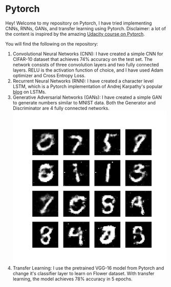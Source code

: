 # Pytorch
Hey! Welcome to my repository on Pytorch, I have tried implementing CNNs, RNNs, GANs, and transfer learning using Pytorch. Disclaimer: a lot of the content is inspired by the amazing [Udacity course on Pytorch](https://classroom.udacity.com/courses/ud188).

You will find the following on the repository:
1. Convolutional Neural Networks (CNN): I have created a simple CNN for CIFAR-10 dataset that achieves 74% accuracy on the test set. The network consists of three convolution layers and two fully connected layers. RELU is the activation function of choice, and I have used Adam optimizer and Cross Entropy Loss. 
2. Recurrent Neural Networks (RNN): I have created a character level LSTM, which is a Pytorch implementation of Andrej Karpathy's popular [blog](http://karpathy.github.io/2015/05/21/rnn-effectiveness/) on LSTMs.
3. Generative Adversarial Networks (GANs): I have created a simple GAN to generate numbers similar to MNIST data. Both the Generator and Discriminator are 4 fully connected networks. 
![GAN](gan/results/gan_pytorch.gif)
4. Transfer Learning: I use the pretrained VGG-16 model from Pytorch and change it's classifier layer to learn on Flower dataset. With transfer learning, the model achieves 78% accuracy in 5 epochs.